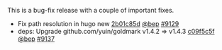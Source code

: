 

This is a bug-fix release with a couple of important fixes.

* Fix path resolution in hugo new [2b01c85d](https://github.com/gohugoio/hugo/commit/2b01c85d14102353015cf6860d30be3d92964495) [@bep](https://github.com/bep) [#9129](https://github.com/gohugoio/hugo/issues/9129)
* deps: Upgrade github.com/yuin/goldmark v1.4.2 => v1.4.3 [c09f5c5f](https://github.com/gohugoio/hugo/commit/c09f5c5fd35c03de0444928ada3ce1c5a214b321) [@bep](https://github.com/bep) [#9137](https://github.com/gohugoio/hugo/issues/9137)



